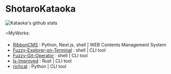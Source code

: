 # ShotaroKataoka
![Kataoka's github stats](https://github-readme-stats.vercel.app/api?username=ShotaroKataoka&count_private=true&show_icons=true&theme=radical)

:star:MyWorks:  
- [RibbonCMS](https://github.com/RibbonCMS/RibbonCMS) : Python, Next.js, shell | WEB Contents Management System
- [Fuzzy-Explorer-on-Terminal](https://github.com/Fuzzy-Explorer/Fuzzy-Explorer-on-Terminal) : shell | CLI tool
- [Fuzzy-Git-Operator](https://github.com/ShotaroKataoka/Fuzzy-Git-Operator) : shell | CLI tool
- [ls-Improved](https://github.com/ShotaroKataoka/ls-Improved) : Rust | CLI tool
- [richcat](https://github.com/richcat-dev/richcat) : Python | CLI tool


<!--
**ShotaroKataoka/ShotaroKataoka** is a ✨ _special_ ✨ repository because its `README.md` (this file) appears on your GitHub profile.

Here are some ideas to get you started:

- 🔭 I’m currently working on ...
- 🌱 I’m currently learning ...
- 👯 I’m looking to collaborate on ...
- 🤔 I’m looking for help with ...
- 💬 Ask me about ...
- 📫 How to reach me: ...
- 😄 Pronouns: ...
- ⚡ Fun fact: ...
-->
